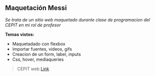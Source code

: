 ## Maquetación Messi

*Se trata de un sitio web maquetado durante clase de programacion del CEPIT en mi rol de profesor*

**Temas vistos:**
 - Maquetadado con flexbox
 - Importar fuentes, videos, gifs
 - Creacion de un form, label, inputs
 - Css, hover, mediaqueries
   
> CEPIT web [Link](https://cepit.org.ar/)
